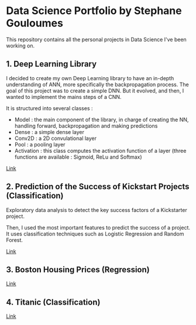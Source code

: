 # Data Science Portfolio by Stephane Gouloumes

This repository contains all the personal projects in Data Science I've been working on.

## 1. Deep Learning Library

I decided to create my own Deep Learning library to have an in-depth understanding of ANN, more specifically the backpropagation process.
The goal of this project was to create a simple DNN. But it evolved, and then, I wanted to implement the mains steps of a CNN.

It is structured into several classes :
* Model : the main component of the library, in charge of creating the NN, handling forward, backpropagation and making predictions
* Dense : a simple dense layer
* Conv2D : a 2D convulational layer
* Pool : a pooling layer
* Activation : this class computes the activation function of a layer (three functions are available : Sigmoid, ReLu and Softmax)

[Link](https://github.com/stephanegouloumes/data-science-portfolio/blob/master/DL_Library/main.py)

## 2. Prediction of the Success of Kickstart Projects (Classification)

Exploratory data analysis to detect the key success factors of a Kickstarter project.

Then, I used the most important features to predict the success of a project. It uses classification techniques such as Logistic Regression and Random Forest.

[Link](https://github.com/stephanegouloumes/data-science-portfolio/blob/master/01_Kickstarter_Projects_Analysis/main.ipynb)

## 3. Boston Housing Prices (Regression)

[Link](https://github.com/stephanegouloumes/data-science-portfolio/blob/master/02_Boston_Housing_Prices/main.ipynb)

## 4. Titanic (Classification)

[Link](https://github.com/stephanegouloumes/data-science-portfolio/blob/master/03_Titanic_Classification/main.ipynb)
